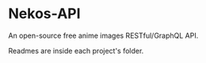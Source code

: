 # Nekos-API
An open-source free anime images RESTful/GraphQL API.

Readmes are inside each project's folder.
